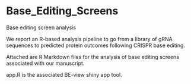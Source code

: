 # Base_Editing_Screens
Base editing screen analysis

We report an R-based analysis pipeline to go from a library of gRNA sequences to predicted protein outcomes following CRISPR base editing.

Attached are R Markdown files for the analysis of base editing screens associated with our manuscript. 

app.R is the associated BE-view shiny app tool.
